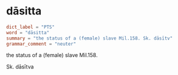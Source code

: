# dāsitta

``` toml
dict_label = "PTS"
word = "dāsitta"
summary = "the status of a (female) slave Mil.158. Sk. dāsītv"
grammar_comment = "neuter"
```

the status of a (female) slave Mil.158.

Sk. dāsītva

